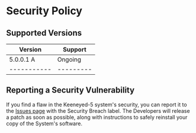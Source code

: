 # Security Policy
## Supported Versions
| Version   | Support |
|-----------|---------|
| 5.0.0.1 A | Ongoing |
|-----------|---------|
## Reporting a Security Vulnerability
If you find a flaw in the Keeneyed-5 system's security, you can report it to the [Issues page](https://github.com/cs-AI-dev/keeneyed5/issues) with the Security Breach label. The Developers will release a patch as soon as possible, along with instructions to safely reinstall your copy of the System's software.  
